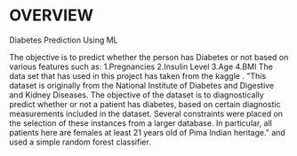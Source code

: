 # OVERVIEW

Diabetes Prediction Using ML

The objective is to predict whether the person has Diabetes or not based on various features such as:
1.Pregnancies
2.Insulin Level
3.Age
4.BMI
The data set that has used in this project has taken from the kaggle . "This dataset is originally from the National Institute of Diabetes and Digestive and Kidney Diseases. The objective of the dataset is to diagnostically predict whether or not a patient has diabetes, based on certain diagnostic measurements included in the dataset. Several constraints were placed on the selection of these instances from a larger database. In particular, all patients here are females at least 21 years old of Pima Indian heritage." and used a simple random forest classifier.
